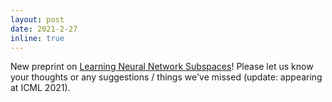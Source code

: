 ```yaml
---
layout: post
date: 2021-2-27
inline: true
---
```


New preprint on [Learning Neural Network Subspaces](https://arxiv.org/abs/2102.10472)! Please let us know your thoughts or any
suggestions / things we've missed (update: appearing at ICML 2021).
